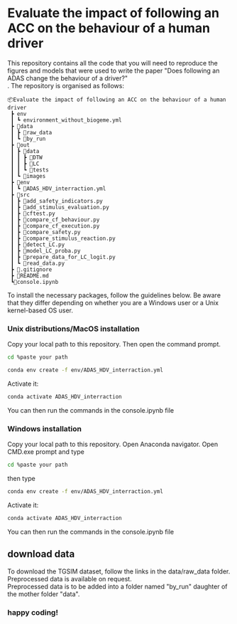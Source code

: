 # Evaluate the impact of following an ACC on the behaviour of a human driver

This repository contains all the code that you will need to reproduce the figures and models that were used to write the paper "Does following an ADAS change the behaviour of a driver?" <br>.
The repository is organised as follows:
```
📦Evaluate the impact of following an ACC on the behaviour of a human driver
 ┣ env
 ┃ ┗ environment_without_biogeme.yml
 ┣ 📂data
 ┃ ┣ 📂raw_data
 ┃ ┗ 📂by_run
 ┣ 📂out
 ┃ ┣ 📂data
 ┃ ┃ ┣ 📂DTW
 ┃ ┃ ┣ 📂LC
 ┃ ┃ ┗ 📂tests
 ┃ ┗ 📂images
 ┣ 📂env
 ┃ ┗ 📜ADAS_HDV_interraction.yml
 ┣ 📂src
 ┃ ┣ 📜add_safety_indicators.py
 ┃ ┣ 📜add_stimulus_evaluation.py
 ┃ ┣ 📜cftest.py
 ┃ ┣ 📜compare_cf_behaviour.py
 ┃ ┣ 📜compare_cf_execution.py
 ┃ ┣ 📜compare_safety.py
 ┃ ┣ 📜compare_stimulus_reaction.py
 ┃ ┣ 📜detect_LC.py
 ┃ ┣ 📜model_LC_proba.py
 ┃ ┣ 📜prepare_data_for_LC_logit.py
 ┃ ┗ 📜read_data.py
 ┣ 📜.gitignore
 ┣ 📜README.md
 ┗📜console.ipynb
```

To install the necessary packages, follow the guidelines below. Be aware that they differ depending on whether you are a Windows user or a Unix kernel-based OS user.

### Unix distributions/MacOS installation

Copy your local path to this repository.
Then open the command prompt.

````bash
cd %paste your path
````

````bash
conda env create -f env/ADAS_HDV_interraction.yml
````

Activate it:
````bash
conda activate ADAS_HDV_interraction
````

You can then run the commands in the console.ipynb file 

### Windows installation
Copy your local path to this repository.
Open Anaconda navigator.
Open CMD.exe prompt and type
````bash
cd %paste your path
````

then type 
````bash
conda env create -f env/ADAS_HDV_interraction.yml
````

Activate it:
````bash
conda activate ADAS_HDV_interraction
````

You can then run the commands in the console.ipynb file 

## download data
To download the TGSIM dataset, follow the links in the data/raw_data folder. Preprocessed data is available on request.<br>
Preprocessed data is to be added into a folder named "by_run" daughter of the mother folder "data".

### happy coding!
